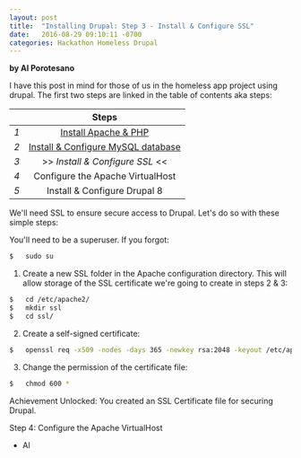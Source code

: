 ```yaml
---
layout: post
title:  "Installing Drupal: Step 3 - Install & Configure SSL"
date:   2016-08-29 09:10:11 -0700
categories: Hackathon Homeless Drupal
---
```

**by Al Porotesano**

I have this post in mind for those of us in the homeless app project using drupal. The first two steps are linked in the table of contents aka steps:

| 		|  Steps |
|-----	|:-------------:|
| *1*	| [Install Apache & PHP](http://nobleexperiment.github.io/hackathon/homeless/drupal/2016/08/24/Installing_Drupal_step1.html) |
| *2*	| [Install & Configure MySQL database](http://nobleexperiment.github.io/hackathon/homeless/drupal/2016/08/25/Installing_Drupal_step2.html) |
| *3*	| >> *Install & Configure SSL* << |
| *4*	| Configure the Apache VirtualHost |
| *5*	| Install & Configure Drupal 8 |

We'll need SSL to ensure secure access to Drupal. Let's do so with these simple steps:

You'll need to be a superuser. If you forgot:

```sh
$ 	sudo su
```

1. Create a new SSL folder in the Apache configuration directory. This will allow storage of the SSL certificate we're going to create in steps 2 & 3:

```sh
$ 	cd /etc/apache2/
$ 	mkdir ssl
$ 	cd ssl/
```

2. Create a self-signed certificate:

```sh
$ 	openssl req -x509 -nodes -days 365 -newkey rsa:2048 -keyout /etc/apache2/ssl/drupalssl.key -out /etc/apache2/ssl/drupalssl.crt
```

3. Change the permission of the certificate file:

```sh
$ 	chmod 600 *
```

Achievement Unlocked: You created an SSL Certificate file for securing Drupal.

Step 4: Configure the Apache VirtualHost

- Al
